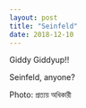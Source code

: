 ```yaml
---
layout: post
title: "Seinfeld"
date: 2018-12-10
---
```


Giddy Giddyup!!

Seinfeld, anyone?

Photo: প্রত্যয় অধিকারী